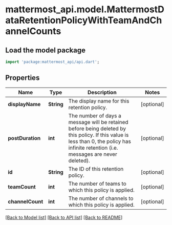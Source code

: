 # mattermost_api.model.MattermostDataRetentionPolicyWithTeamAndChannelCounts

## Load the model package
```dart
import 'package:mattermost_api/api.dart';
```

## Properties
Name | Type | Description | Notes
------------ | ------------- | ------------- | -------------
**displayName** | **String** | The display name for this retention policy. | [optional] 
**postDuration** | **int** | The number of days a message will be retained before being deleted by this policy. If this value is less than 0, the policy has infinite retention (i.e. messages are never deleted).  | [optional] 
**id** | **String** | The ID of this retention policy. | [optional] 
**teamCount** | **int** | The number of teams to which this policy is applied. | [optional] 
**channelCount** | **int** | The number of channels to which this policy is applied. | [optional] 

[[Back to Model list]](../README.md#documentation-for-models) [[Back to API list]](../README.md#documentation-for-api-endpoints) [[Back to README]](../README.md)


